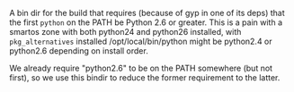 <!--
    This Source Code Form is subject to the terms of the Mozilla Public
    License, v. 2.0. If a copy of the MPL was not distributed with this
    file, You can obtain one at http://mozilla.org/MPL/2.0/.
-->

<!--
    Copyright (c) 2014, Joyent, Inc.
-->

A bin dir for the build that requires (because of gyp in one of its deps) that
the first `python` on the PATH be Python 2.6 or greater.  This is a pain with a
smartos zone with both python24 and python26 installed, with `pkg_alternatives`
installed /opt/local/bin/python might be python2.4 or python2.6 depending on
install order.

We already require "python2.6" to be on the PATH somewhere (but not first),
so we use this bindir to reduce the former requirement to the latter.
